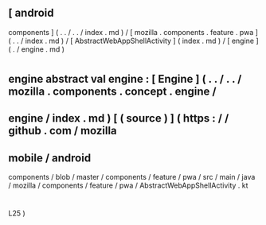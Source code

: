 [
android
-
components
]
(
.
.
/
.
.
/
index
.
md
)
/
[
mozilla
.
components
.
feature
.
pwa
]
(
.
.
/
index
.
md
)
/
[
AbstractWebAppShellActivity
]
(
index
.
md
)
/
[
engine
]
(
.
/
engine
.
md
)
#
engine
abstract
val
engine
:
[
Engine
]
(
.
.
/
.
.
/
mozilla
.
components
.
concept
.
engine
/
-
engine
/
index
.
md
)
[
(
source
)
]
(
https
:
/
/
github
.
com
/
mozilla
-
mobile
/
android
-
components
/
blob
/
master
/
components
/
feature
/
pwa
/
src
/
main
/
java
/
mozilla
/
components
/
feature
/
pwa
/
AbstractWebAppShellActivity
.
kt
#
L25
)
